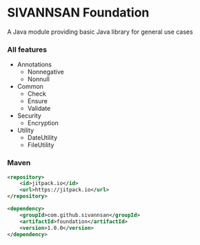 # SIVANNSAN Foundation
A Java module providing basic Java library for general use cases

### All features
+ Annotations
    - Nonnegative
    - Nonnull
+ Common
    - Check
    - Ensure
    - Validate
+ Security
    - Encryption
+ Utility
    - DateUtility
    - FileUtility

### Maven
```xml
<repository>
    <id>jitpack.io</id>
    <url>https://jitpack.io</url>
</repository>
```
```xml
<dependency>
    <groupId>com.github.sivannsan</groupId>
    <artifactId>foundation</artifactId>
    <version>1.0.0</version>
</dependency>
```
